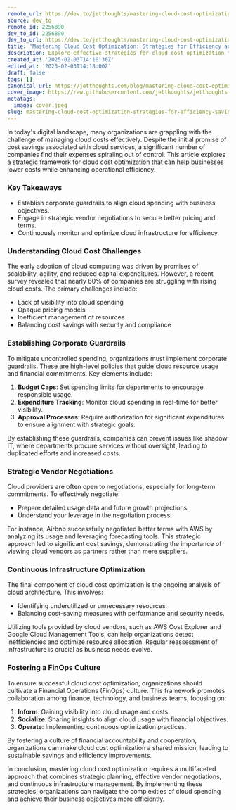 ```yaml
---
remote_url: https://dev.to/jetthoughts/mastering-cloud-cost-optimization-strategies-for-efficiency-and-savings-364n
source: dev_to
remote_id: 2256890
dev_to_id: 2256890
dev_to_url: https://dev.to/jetthoughts/mastering-cloud-cost-optimization-strategies-for-efficiency-and-savings-364n
title: 'Mastering Cloud Cost Optimization: Strategies for Efficiency and Savings'
description: Explore effective strategies for cloud cost optimization to lower expenses and enhance efficiency in your organization.
created_at: '2025-02-03T14:10:36Z'
edited_at: '2025-02-03T14:18:00Z'
draft: false
tags: []
canonical_url: https://jetthoughts.com/blog/mastering-cloud-cost-optimization-strategies-for-efficiency-savings/
cover_image: https://raw.githubusercontent.com/jetthoughts/jetthoughts.github.io/master/content/blog/mastering-cloud-cost-optimization-strategies-for-efficiency-savings/cover.jpeg
metatags:
  image: cover.jpeg
slug: mastering-cloud-cost-optimization-strategies-for-efficiency-savings
---
```

In today's digital landscape, many organizations are grappling with the challenge of managing cloud costs effectively. Despite the initial promise of cost savings associated with cloud services, a significant number of companies find their expenses spiraling out of control. This article explores a strategic framework for cloud cost optimization that can help businesses lower costs while enhancing operational efficiency.

### Key Takeaways

*   Establish corporate guardrails to align cloud spending with business objectives.
*   Engage in strategic vendor negotiations to secure better pricing and terms.
*   Continuously monitor and optimize cloud infrastructure for efficiency.

### Understanding Cloud Cost Challenges

The early adoption of cloud computing was driven by promises of scalability, agility, and reduced capital expenditures. However, a recent survey revealed that nearly 60% of companies are struggling with rising cloud costs. The primary challenges include:

*   Lack of visibility into cloud spending
*   Opaque pricing models
*   Inefficient management of resources
*   Balancing cost savings with security and compliance

### Establishing Corporate Guardrails

To mitigate uncontrolled spending, organizations must implement corporate guardrails. These are high-level policies that guide cloud resource usage and financial commitments. Key elements include:

1.  **Budget Caps**: Set spending limits for departments to encourage responsible usage.
2.  **Expenditure Tracking**: Monitor cloud spending in real-time for better visibility.
3.  **Approval Processes**: Require authorization for significant expenditures to ensure alignment with strategic goals.

By establishing these guardrails, companies can prevent issues like shadow IT, where departments procure services without oversight, leading to duplicated efforts and increased costs.

### Strategic Vendor Negotiations

Cloud providers are often open to negotiations, especially for long-term commitments. To effectively negotiate:

*   Prepare detailed usage data and future growth projections.
*   Understand your leverage in the negotiation process.

For instance, Airbnb successfully negotiated better terms with AWS by analyzing its usage and leveraging forecasting tools. This strategic approach led to significant cost savings, demonstrating the importance of viewing cloud vendors as partners rather than mere suppliers.

### Continuous Infrastructure Optimization

The final component of cloud cost optimization is the ongoing analysis of cloud architecture. This involves:

*   Identifying underutilized or unnecessary resources.
*   Balancing cost-saving measures with performance and security needs.

Utilizing tools provided by cloud vendors, such as AWS Cost Explorer and Google Cloud Management Tools, can help organizations detect inefficiencies and optimize resource allocation. Regular reassessment of infrastructure is crucial as business needs evolve.

### Fostering a FinOps Culture

To ensure successful cloud cost optimization, organizations should cultivate a Financial Operations (FinOps) culture. This framework promotes collaboration among finance, technology, and business teams, focusing on:

1.  **Inform**: Gaining visibility into cloud usage and costs.
2.  **Socialize**: Sharing insights to align cloud usage with financial objectives.
3.  **Operate**: Implementing continuous optimization practices.

By fostering a culture of financial accountability and cooperation, organizations can make cloud cost optimization a shared mission, leading to sustainable savings and efficiency improvements.

In conclusion, mastering cloud cost optimization requires a multifaceted approach that combines strategic planning, effective vendor negotiations, and continuous infrastructure management. By implementing these strategies, organizations can navigate the complexities of cloud spending and achieve their business objectives more efficiently.
